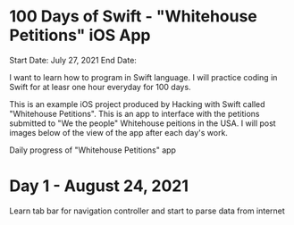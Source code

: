 # 100 Days of Swift - "Whitehouse Petitions" iOS App

Start Date: July 27, 2021
End Date:

I want to learn how to program in Swift language. I will practice coding in Swift for at leasr one hour everyday for 100 days.

This is an example iOS project produced by Hacking with Swift called "Whitehouse Petitions". This is an app to interface with the petitions submitted to "We the people" Whitehouse peitions in the USA. I will post images below of the view of the app after each day's work.

Daily progress of "Whitehouse Petitions" app

# Day 1 - August 24, 2021

Learn tab bar for navigation controller and start to parse data from internet
